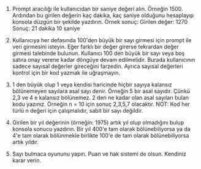 1) Prompt aracılığı ile kullanıcıdan bir saniye değeri alın. Örneğin 1500. Ardından bu girilen değerin kaç dakika, kaç saniye olduğunu hesaplayıp konsola düzgün bir şekilde yazdırın.
Örnek sonuç: 
Girilen değer: 1270
Sonuç: 21 dakika 10 saniye

2) Kullanıcıya her defasında 100'den büyük bir sayı girmesi için prompt ile veri girmesini isteyin. Eğer farklı bir değer girerse tekrardan değer girmesi talebinde bulunun.
Kullanıcı 100 den büyük bir sayı veya boş satıra onay verene kadar döngüye devam edilmelidir.
Burada kullanıcının sadece sayısal değerler gireceğini farzedin. Ayrıca sayısal değerleri kontrol için bir kod yazmak ile uğraşmayın.

3) 1 den büyük olup 1 veya kendisi haricinde hiçbir sayıya kalansız bölünemeyen sayılara asal sayı denir.
Örneğin 5 bir asal sayıdır. Çünkü 2,3 ve 4 e kalansız bölünemez.
2 den ne kadar olan asal sayıları bulan kodu yazınız.
Örneğin n = 10 için sonuç 2,3,5,7 olacaktır.
NOT: Kod her türlü n değeri için çalışmalıdır, sabit bir sayı değildir.

4) Girilen bir yıl değerinin (örneğin: 1975) artık yıl olup olmadığını bulup konsola sonucu yazdırın. Bir yıl 400'e tam olarak bölünebiliyorsa ya da 4'e tam olarak bölünmekle birlikte 100'e de tam olarak bölünebiliyorsa artık yıldır.

5) Sayı bulmaca oyununu yapın. Puan ve hak sistemi de olsun. Kendiniz karar verin.